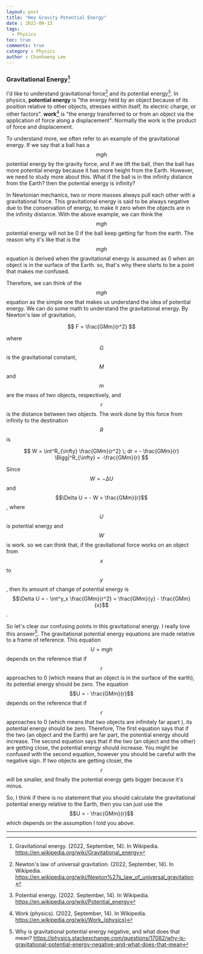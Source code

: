 ```yaml
---
layout: post
title: "Hey Gravity Potential Energy"
date : 2022-09-13
tags:
  - Physics
toc: true
comments: true
category : Physics
author : Chanhaeng Lee
---
```




### Gravitational Energy[^1]

I'd like to understand gravitational force[^2] and its potential energy[^3].  In physics, **potential energy** is "the energy held by an object because of its position relative to other objects, stresses within itself, its electric charge, or other factors".  **work**[^4] is "the energy transferred to or from an object via the application of force along a displacement". Normally the work is the product of force and displacement.

To understand more, we often refer to an example of the gravitational energy. If we say that a ball has a $$mgh$$ potential energy by the gravity force, and if we lift the ball, then the ball has more potential energy because it has more height from the Earth. However, we need to study more about this. What if the ball is in the infinity distance from the Earth? then the potential energy is infinity?

In Newtonian mechanics, two or more masses always pull each other with a gravitational force. This gravitational energy is said to be always negative due to the conservation of energy, to make it zero when the objects are in the infinity distance. With the above example, we can think the $$mgh$$ potential energy will not be 0 if the ball keep getting far from the earth. The reason why it's like that is the $$mgh$$ equation is derived when the gravitational energy is assumed as 0 when an object is in the surface of the Earth. so, that's why there starts to be a point that makes me confused. 

Therefore, we can think of the $$mgh$$ equation as the simple one that makes us understand the idea of potential energy. We can do some math to understand the gravitational energy. By Newton's law of gravitation,


$$
F = \frac{GMm}{r^2}
$$




where $$G$$ is the gravitational constant, $$M$$ and $$m$$ are the mass of two objects, respectively, and $$r$$ is the distance between two objects. The work done by this force from infinity to the destination $$R$$ is


$$
W = \int^R_{\infty} \frac{GMm}{r^2} \; dr = - \frac{GMm}{r} \Bigg|^R_{\infty} = -\frac{GMm}{r}
$$


Since $$W = - \Delta U$$ and $$\Delta U = - W = \frac{GMm}{r}$$, where $$U$$ is potential energy and $$W$$ is work. so we can think that, if the gravitational force works on an object from $$x$$ to $$y$$, then its amount of change of potential energy is $$\Delta U =   - \int^y_x \frac{GMm}{r^2} = \frac{GMm}{y}  - \frac{GMm}{x}$$.

So let's clear our confusing points in this gravitational energy. I really love this answer[^5]. The gravitational potential energy equations are made relative to a frame of reference. This equation $$U = mgh$$ depends on the reference that if $$r$$ approaches to 0 (which means that an object is in the surface of the earth), its potential energy should be zero. The equation $$U = - \frac{GMm}{r}$$ depends on the reference that if $$r$$ approaches to 0 (which means that two objects are infinitely far apart ), its potential energy should be zero. Therefore, The first equation says that if the two (an object and the Earth) are far part, the potential energy should increase. The second equation says that if the two (an object and the other) are getting close, the potential energy should increase. You might be confused with the second equation, however you should be careful with the negative sign. If two objects are getting closer, the $$r$$ will be smaller, and finally the potential energy gets bigger because it's minus.

So, I think if there is no statement that you should calculate the gravitational potential energy relative to the Earth, then you can just use the $$U = - \frac{GMm}{r}$$ which depends on the assumption I told you above.



---

[^1]: Gravitational energy. (2022, September, 14). In Wikipedia. https://en.wikipedia.org/wiki/Gravitational_energy
[^2]: Newton's law of universal gravitation. (2022, September, 14). In Wikipedia. https://en.wikipedia.org/wiki/Newton%27s_law_of_universal_gravitation
[^3]: Potential energy. (2022. September, 14). In Wikipedia. https://en.wikipedia.org/wiki/Potential_energy
[^4]: Work (physics). (2022, September, 14). In Wikipedia. https://en.wikipedia.org/wiki/Work_(physics)
[^5]: Why is gravitational potential energy negative, and what does that mean? https://physics.stackexchange.com/questions/17082/why-is-gravitational-potential-energy-negative-and-what-does-that-mean